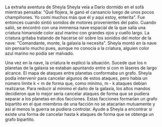 La extraña aventura de Sheyla
Sheyla veía a Darío dormido en el sofá mientras pensaba: "Qué flojera, le ganó el cansancio luego de unos pocos champiñones. Yo comí muchos más que él y aquí estoy, enterita". Fue entonces cuando sintió sonidos de motores provenientes del patio. Cuando salió, se encontró con una inmnensa nave espacial de la que salía una criatura himanoide color azul marino con grandes ojos y cuello largo. La criatura gritaba tratando de hacerse oír sobre los sonidos del motor de la nave: "Comandante, monte, la galaxia la necesita". Sheyla montó en la nave sin pensarlo mucho pues, aunque no conocía a la criatura, alguien color azul marino no podía ser malvado.

Una vez en la nave, la criatura le explicó la situación. Sucede que los n planetas de la galaxia se estaban apuntando entre sí con m láseres de largo alcance. El mapa de ataques entre planetas conformaba un grafo. Sheyla podía intervenir para cancelar algunos de estos ataques, pero había un número límite k < m de forma que, como mínimo, m - k ataques debían realizarse. Para reducir al mínimo el daño de la galaxia, los altos mandos decidieron que lo mejor sería cancelar ataques de forma que se pudiera separar a los planetas en dos facciones. Estas facciones formarían un grafo bipartito en el que miembros de una facción no se atacarían mutuamente y así al menos la guerra se pudiera controlar. Ayude a Sheyla a encontrar si existe una forma de cancelar hasta k ataques de forma que se obtenga un grafo bipartito.